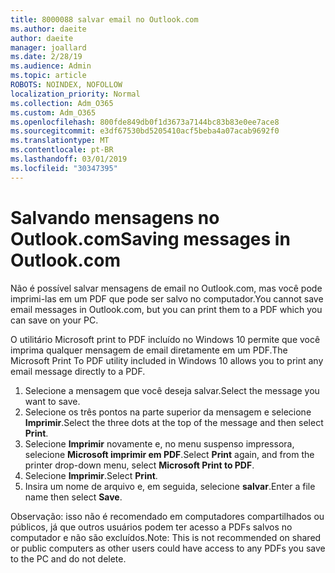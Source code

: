 ```yaml
---
title: 8000088 salvar email no Outlook.com
ms.author: daeite
author: daeite
manager: joallard
ms.date: 2/28/19
ms.audience: Admin
ms.topic: article
ROBOTS: NOINDEX, NOFOLLOW
localization_priority: Normal
ms.collection: Adm_O365
ms.custom: Adm_O365
ms.openlocfilehash: 800fde849db0f1d3673a7144bc83b83e0ee7ace8
ms.sourcegitcommit: e3df67530bd5205410acf5beba4a07acab9692f0
ms.translationtype: MT
ms.contentlocale: pt-BR
ms.lasthandoff: 03/01/2019
ms.locfileid: "30347395"
---
```

# <a name="saving-messages-in-outlookcom"></a><span data-ttu-id="55983-102">Salvando mensagens no Outlook.com</span><span class="sxs-lookup"><span data-stu-id="55983-102">Saving messages in Outlook.com</span></span>

<span data-ttu-id="55983-103">Não é possível salvar mensagens de email no Outlook.com, mas você pode imprimi-las em um PDF que pode ser salvo no computador.</span><span class="sxs-lookup"><span data-stu-id="55983-103">You cannot save email messages in Outlook.com, but you can print them to a PDF which you can save on your PC.</span></span>

<span data-ttu-id="55983-104">O utilitário Microsoft print to PDF incluído no Windows 10 permite que você imprima qualquer mensagem de email diretamente em um PDF.</span><span class="sxs-lookup"><span data-stu-id="55983-104">The Microsoft Print To PDF utility included in Windows 10 allows you to print any email message directly to a PDF.</span></span>

1. <span data-ttu-id="55983-105">Selecione a mensagem que você deseja salvar.</span><span class="sxs-lookup"><span data-stu-id="55983-105">Select the message you want to save.</span></span>
2. <span data-ttu-id="55983-106">Selecione os três pontos na parte superior da mensagem e selecione **Imprimir**.</span><span class="sxs-lookup"><span data-stu-id="55983-106">Select the three dots at the top of the message and then select **Print**.</span></span>
3. <span data-ttu-id="55983-107">Selecione **Imprimir** novamente e, no menu suspenso impressora, selecione **Microsoft imprimir em PDF**.</span><span class="sxs-lookup"><span data-stu-id="55983-107">Select **Print** again, and from the printer drop-down menu, select **Microsoft Print to PDF**.</span></span>
4. <span data-ttu-id="55983-108">Selecione **Imprimir**.</span><span class="sxs-lookup"><span data-stu-id="55983-108">Select **Print**.</span></span>
5. <span data-ttu-id="55983-109">Insira um nome de arquivo e, em seguida, selecione **salvar**.</span><span class="sxs-lookup"><span data-stu-id="55983-109">Enter a file name then select **Save**.</span></span>

<span data-ttu-id="55983-110">Observação: isso não é recomendado em computadores compartilhados ou públicos, já que outros usuários podem ter acesso a PDFs salvos no computador e não são excluídos.</span><span class="sxs-lookup"><span data-stu-id="55983-110">Note: This is not recommended on shared or public computers as other users could have access to any PDFs you save to the PC and do not delete.</span></span>